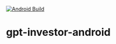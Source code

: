 
[![Android Build](https://github.com/jawnpaul/gpt-investor-android/actions/workflows/android_build.yml/badge.svg)](https://github.com/jawnpaul/gpt-investor-android/actions/workflows/android_build.yml)

# gpt-investor-android
